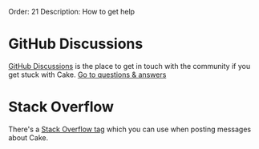 
Order: 21
Description: How to get help


# GitHub Discussions

[GitHub Discussions](https://github.com/cake-build/cake/discussions) is the place to get in touch with the community if you get stuck with Cake.
<a class="btn btn-primary btn-lg" href="https://github.com/cake-build/cake/discussions?discussions_q=category%3AQ%26A" target="_blank" role="button">
    <i class="fa-solid fa-search"></i> Go to questions & answers
</a>

# Stack Overflow

There's a [Stack Overflow tag](https://stackoverflow.com/questions/tagged/cakebuild) which you can use when posting messages about Cake.
